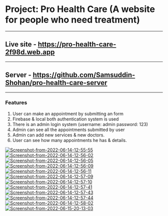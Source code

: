 # Project: Pro Health Care (A website for people who need treatment)

---

## Live site - https://pro-health-care-2f98d.web.app

---

## Server - https://github.com/Samsuddin-Shohan/pro-health-care-server

---

### Features

1. User can make an appointment by submitting an form
2. Firebase & local both authentication system is used
3. There is an admin login system (username: admin password: 123)
4. Admin can see all the appointments submitted by user
5. Admin can add new services & new doctors.
6. User can see how many appointments he has & details.

<a href="https://ibb.co/0c2RqDy"><img src="https://i.ibb.co/Cz83B1K/Screenshot-from-2022-06-14-12-55-55.png" alt="Screenshot-from-2022-06-14-12-55-55" border="0"></a>
<a href="https://ibb.co/7bWDXDL"><img src="https://i.ibb.co/3kNb7bQ/Screenshot-from-2022-06-14-12-56-02.png" alt="Screenshot-from-2022-06-14-12-56-02" border="0"></a>
<a href="https://ibb.co/chqZ7Vg"><img src="https://i.ibb.co/whtPxj0/Screenshot-from-2022-06-14-12-56-05.png" alt="Screenshot-from-2022-06-14-12-56-05" border="0"></a>
<a href="https://ibb.co/2StgQ1w"><img src="https://i.ibb.co/f9p45zb/Screenshot-from-2022-06-14-12-56-09.png" alt="Screenshot-from-2022-06-14-12-56-09" border="0"></a>
<a href="https://ibb.co/pv5vjnX"><img src="https://i.ibb.co/vxRx4Dz/Screenshot-from-2022-06-14-12-56-11.png" alt="Screenshot-from-2022-06-14-12-56-11" border="0"></a>
<a href="https://ibb.co/tZZdG8q"><img src="https://i.ibb.co/VHHK12g/Screenshot-from-2022-06-14-12-57-09.png" alt="Screenshot-from-2022-06-14-12-57-09" border="0"></a>
<a href="https://ibb.co/qgjvk1B"><img src="https://i.ibb.co/092xhJq/Screenshot-from-2022-06-14-12-57-10.png" alt="Screenshot-from-2022-06-14-12-57-10" border="0"></a>
<a href="https://ibb.co/h2nYCgb"><img src="https://i.ibb.co/kqrmMGj/Screenshot-from-2022-06-14-12-57-41.png" alt="Screenshot-from-2022-06-14-12-57-41" border="0"></a>
<a href="https://ibb.co/hBzfVWX"><img src="https://i.ibb.co/n7JCjc3/Screenshot-from-2022-06-14-12-57-43.png" alt="Screenshot-from-2022-06-14-12-57-43" border="0"></a>
<a href="https://ibb.co/r5G3pBp"><img src="https://i.ibb.co/TPB10Q0/Screenshot-from-2022-06-14-12-57-44.png" alt="Screenshot-from-2022-06-14-12-57-44" border="0"></a>
<a href="https://ibb.co/gVLxWq6"><img src="https://i.ibb.co/0tRx94Q/Screenshot-from-2022-06-14-12-58-02.png" alt="Screenshot-from-2022-06-14-12-58-02" border="0"></a>
<a href="https://ibb.co/X35h43V"><img src="https://i.ibb.co/fnNhSnQ/Screenshot-from-2022-06-15-20-13-03.png" alt="Screenshot-from-2022-06-15-20-13-03" border="0"></a>
